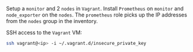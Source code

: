 Setup a `monitor` and 2 `nodes` in `Vagrant`. Install `Prometheus` on `monitor` and `node_exporter` on the `nodes`. The `prometheus` role picks up the IP addresses from the `nodes` group in the inventory.

SSH access to the `Vagrant` VM:
```bash
ssh vagrant@<ip> -i ~/.vagrant.d/insecure_private_key
```
